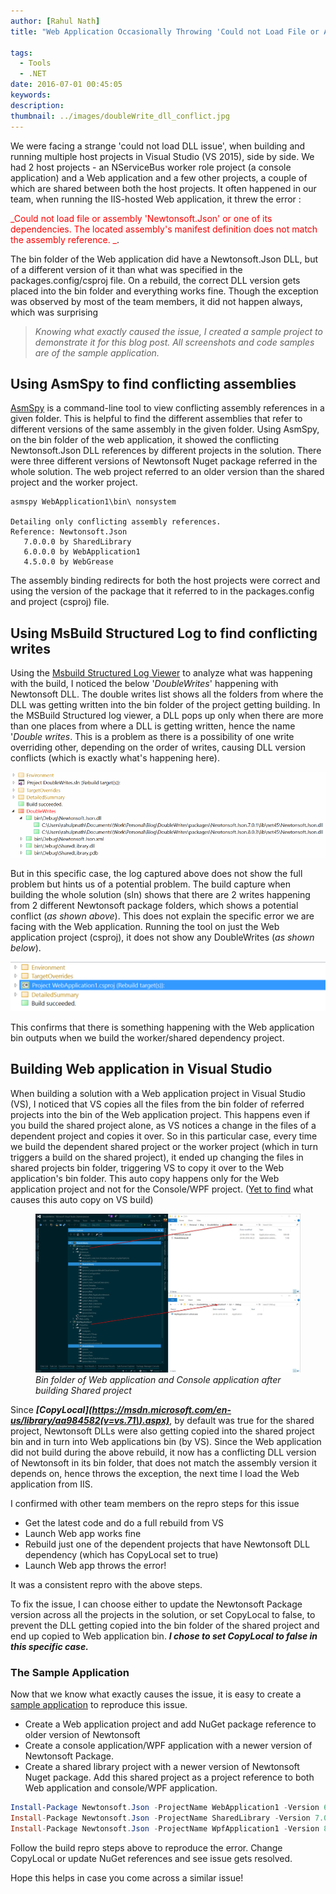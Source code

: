 ```yaml
---
author: [Rahul Nath]
title: "Web Application Occasionally Throwing 'Could not Load File or Assembly or one of its Dependencies' Exception"
  
tags:
  - Tools
  - .NET
date: 2016-07-01 00:45:05
keywords:
description:
thumbnail: ../images/doubleWrite_dll_conflict.jpg
---
```


We were facing a strange 'could not load DLL issue', when building and running multiple host projects in Visual Studio (VS 2015), side by side. We had 2 host projects - an NServiceBus worker role project (a console application) and a Web application and a few other projects, a couple of which are shared between both the host projects. It often happened in our team, when running the IIS-hosted Web application, it threw the error :

<span style='color:red'>_Could not load file or assembly 'Newtonsoft.Json' or one of its dependencies. The located assembly's manifest definition does not match the assembly reference. _</span>.

The bin folder of the Web application did have a Newtonsoft.Json DLL, but of a different version of it than what was specified in the packages.config/csproj file. On a rebuild, the correct DLL version gets placed into the bin folder and everything works fine. Though the exception was observed by most of the team members, it did not happen always, which was surprising

> _Knowing what exactly caused the issue, I created a sample project to demonstrate it for this blog post. All screenshots and code samples are of the sample application._

## Using AsmSpy to find conflicting assemblies

[AsmSpy](https://github.com/mikehadlow/AsmSpy) is a command-line tool to view conflicting assembly references in a given folder. This is helpful to find the different assemblies that refer to different versions of the same assembly in the given folder. Using AsmSpy, on the bin folder of the web application, it showed the conflicting Newtonsoft.Json DLL references by different projects in the solution. There were three different versions of Newtonsoft Nuget package referred in the whole solution. The web project referred to an older version than the shared project and the worker project.

```text
asmspy WebApplication1\bin\ nonsystem

Detailing only conflicting assembly references.
Reference: Newtonsoft.Json
   7.0.0.0 by SharedLibrary
   6.0.0.0 by WebApplication1
   4.5.0.0 by WebGrease
```

The assembly binding redirects for both the host projects were correct and using the version of the package that it referred to in the packages.config and project (csproj) file.

## Using MsBuild Structured Log to find conflicting writes

Using the [Msbuild Structured Log Viewer](https://github.com/KirillOsenkov/MSBuildStructuredLog) to analyze what was happening with the build, I noticed the below '_DoubleWrites_' happening with Newtonsoft DLL. The double writes list shows all the folders from where the DLL was getting written into the bin folder of the project getting building. In the MSBuild Structured log viewer, a DLL pops up only when there are more than one places from where a DLL is getting written, hence the name '_Double writes_. This is a problem as there is a possibility of one write overriding other, depending on the order of writes, causing DLL version conflicts (which is exactly what's happening here).

<img src="../images/doubleWrite_msbuildLogViewer.png" alt="Double Write Dll conflict" />

But in this specific case, the log captured above does not show the full problem but hints us of a potential problem. The build capture when building the whole solution (sln) shows that there are 2 writes happening from 2 different Newtonsoft package folders, which shows a potential conflict (_as shown above_). This does not explain the specific error we are facing with the Web application. Running the tool on just the Web application project (csproj), it does not show any DoubleWrites (_as shown below_).

<img class="left" src="../images/doubleWrite_proj_msbuildLogViewer.png" alt="Double Write Dll conflict" />

This confirms that there is something happening with the Web application bin outputs when we build the worker/shared dependency project.

## Building Web application in Visual Studio

When building a solution with a Web application project in Visual Studio (VS), I noticed that VS copies all the files from the bin folder of referred projects into the bin of the Web application project. This happens even if you build the shared project alone, as VS notices a change in the files of a dependent project and copies it over. So in this particular case, every time we build the dependent shared project or the worker project (which in turn triggers a build on the shared project), it ended up changing the files in shared projects bin folder, triggering VS to copy it over to the Web application's bin folder. This auto copy happens only for the Web application project and not for the Console/WPF project. ([Yet to find](https://twitter.com/rahulpnath/status/745841691979022336) what causes this auto copy on VS build)

<figure>
    <img src="../images/doubleWrite_dll_conflict.jpg" alt="Double Write Dll conflict" />
    <figcaption><em>Bin folder of Web application and Console application after building Shared project</em></figcaption>
</figure>

Since **_[CopyLocal](https://msdn.microsoft.com/en-us/library/aa984582(v=vs.71\).aspx)_**, by default was true for the shared project, Newtonsoft DLLs were also getting copied into the shared project bin and in turn into Web applications bin (by VS). Since the Web application did not build during the above rebuild, it now has a conflicting DLL version of Newtonsoft in its bin folder, that does not match the assembly version it depends on, hence throws the exception, the next time I load the Web application from IIS.

I confirmed with other team members on the repro steps for this issue

- Get the latest code and do a full rebuild from VS
- Launch Web app works fine
- Rebuild just one of the dependent projects that have Newtonsoft DLL dependency (which has CopyLocal set to true)
- Launch Web app throws the error!

It was a consistent repro with the above steps.

To fix the issue, I can choose either to update the Newtonsoft Package version across all the projects in the solution, or set CopyLocal to false, to prevent the DLL getting copied into the bin folder of the shared project and end up copied to Web application bin. **_I chose to set CopyLocal to false in this specific case._**

### The Sample Application

Now that we know what exactly causes the issue, it is easy to create a [sample application](https://github.com/rahulpnath/Blog/tree/master/DoubleWrites) to reproduce this issue.

- Create a Web application project and add NuGet package reference to older version of Newtonsoft
- Create a console application/WPF application with a newer version of Newtonsoft Package.
- Create a shared library project with a newer version of Newtonsoft Nuget package. Add this shared project as a project reference to both Web application and console/WPF application.

```powershell
Install-Package Newtonsoft.Json -ProjectName WebApplication1 -Version 6.0.1
Install-Package Newtonsoft.Json -ProjectName SharedLibrary -Version 7.0.1
Install-Package Newtonsoft.Json -ProjectName WpfApplication1 -Version 8.0.3
```

Follow the build repro steps above to reproduce the error. Change CopyLocal or update NuGet references and see issue gets resolved.

Hope this helps in case you come across a similar issue!
